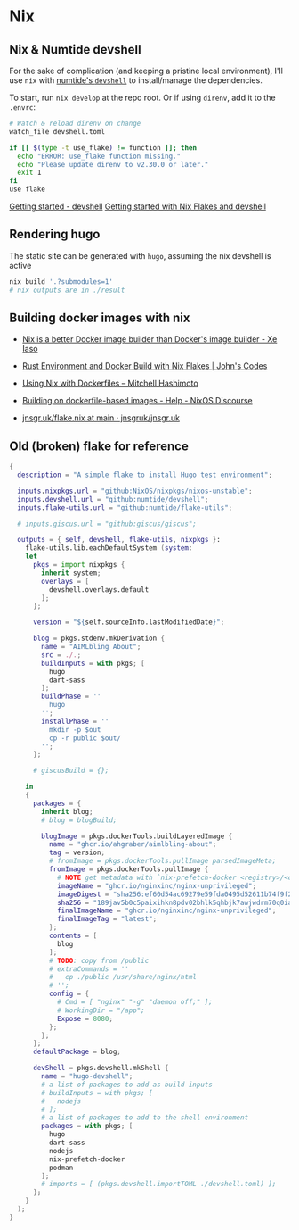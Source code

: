 # Nix

## Nix & Numtide devshell

For the sake of complication (and keeping a pristine local environment), I'll use `nix` with [numtide's `devshell`](https://numtide.github.io/devshell/getting_started.html) to install/manage the dependencies.

To start, run `nix develop` at the repo root. Or if using `direnv`, add it to the `.envrc`:

```sh
# Watch & reload direnv on change
watch_file devshell.toml

if [[ $(type -t use_flake) != function ]]; then
  echo "ERROR: use_flake function missing."
  echo "Please update direnv to v2.30.0 or later."
  exit 1
fi
use flake
```

[Getting started - devshell](https://numtide.github.io/devshell/getting_started.html)
[Getting started with Nix Flakes and devshell](https://yuanwang.ca/posts/getting-started-with-flakes.html)

## Rendering hugo

The static site can be generated with `hugo`, assuming the nix devshell is active

```sh
nix build '.?submodules=1'
# nix outputs are in ./result
```

## Building docker images with nix

- [Nix is a better Docker image builder than Docker's image builder - Xe Iaso](https://xeiaso.net/talks/2024/nix-docker-build/)
- [Rust Environment and Docker Build with Nix Flakes | John's Codes](https://johns.codes/blog/rust-enviorment-and-docker-build-with-nix-flakes#make-a-docker-image)
- [Using Nix with Dockerfiles – Mitchell Hashimoto](https://mitchellh.com/writing/nix-with-dockerfiles)
- [Building on dockerfile-based images - Help - NixOS Discourse](https://discourse.nixos.org/t/building-on-dockerfile-based-images/29583/11)

- [jnsgr.uk/flake.nix at main · jnsgruk/jnsgr.uk](https://github.com/jnsgruk/jnsgr.uk/blob/main/flake.nix)

## Old (broken) flake for reference

```nix
{
  description = "A simple flake to install Hugo test environment";

  inputs.nixpkgs.url = "github:NixOS/nixpkgs/nixos-unstable";
  inputs.devshell.url = "github:numtide/devshell";
  inputs.flake-utils.url = "github:numtide/flake-utils";

  # inputs.giscus.url = "github:giscus/giscus";

  outputs = { self, devshell, flake-utils, nixpkgs }:
    flake-utils.lib.eachDefaultSystem (system:
    let
      pkgs = import nixpkgs {
        inherit system;
        overlays = [
          devshell.overlays.default
        ];
      };

      version = "${self.sourceInfo.lastModifiedDate}";

      blog = pkgs.stdenv.mkDerivation {
        name = "AIMLbling About";
        src = ./.;
        buildInputs = with pkgs; [
          hugo
          dart-sass
        ];
        buildPhase = ''
          hugo
        '';
        installPhase = ''
          mkdir -p $out
          cp -r public $out/
        '';
      };

      # giscusBuild = {};

    in
    {
      packages = {
        inherit blog;
        # blog = blogBuild;

        blogImage = pkgs.dockerTools.buildLayeredImage {
          name = "ghcr.io/ahgraber/aimlbling-about";
          tag = version;
          # fromImage = pkgs.dockerTools.pullImage parsedImageMeta;
          fromImage = pkgs.dockerTools.pullImage {
            # NOTE get metadata with `nix-prefetch-docker <registry>/<org>/<imagename>:<tag>`
            imageName = "ghcr.io/nginxinc/nginx-unprivileged";
            imageDigest = "sha256:ef60d54ac69279e59fda0495d52611b74f9f223970ce94ab3e8b4cad166f5a50";
            sha256 = "189jav5b0c5paixihkn8pdv02bhlk5qhbjk7awjwdrm70q0ia25g";
            finalImageName = "ghcr.io/nginxinc/nginx-unprivileged";
            finalImageTag = "latest";
          };
          contents = [
            blog
          ];
          # TODO: copy from /public
          # extraCommands = ''
          #   cp ./public /usr/share/nginx/html
          # '';
          config = {
            # Cmd = [ "nginx" "-g" "daemon off;" ];
            # WorkingDir = "/app";
            Expose = 8080;
          };
        };
      };
      defaultPackage = blog;

      devShell = pkgs.devshell.mkShell {
        name = "hugo-devshell";
        # a list of packages to add as build inputs
        # buildInputs = with pkgs; [
        #   nodejs
        # ];
        # a list of packages to add to the shell environment
        packages = with pkgs; [
          hugo
          dart-sass
          nodejs
          nix-prefetch-docker
          podman
        ];
        # imports = [ (pkgs.devshell.importTOML ./devshell.toml) ];
      };
    }
  );
}
```
